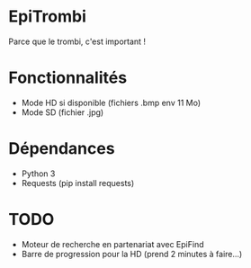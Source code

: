 # EpiTrombi
Parce que le trombi, c'est important !

# Fonctionnalités
- Mode HD si disponible (fichiers .bmp env 11 Mo)
- Mode SD (fichier .jpg)

# Dépendances
- Python 3
- Requests (pip install requests)

# TODO
- Moteur de recherche en partenariat avec EpiFind
- Barre de progression pour la HD (prend 2 minutes à faire...)
